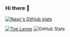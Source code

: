 ### Hi there 👋
[![Nasir's GitHub stats](https://github-readme-stats.vercel.app/api?username=nasirsabbir07&theme=dark)](https://github.com/anuraghazra/github-readme-stats)

[![Top Langs](https://github-readme-stats.vercel.app/api/top-langs/?username=nasirsabbir07&theme=dark&layout=donut)](https://github.com/anuraghazra/github-readme-stats)
![GitHub Stats](https://streak-stats.demolab.com?user=Sabbir&theme=default&hide_border=true)

<!--
**nasirsabbir07/nasirsabbir07** is a ✨ _special_ ✨ repository because its `README.md` (this file) appears on your GitHub profile.

Here are some ideas to get you started:

- 🔭 I’m currently working on ...
- 🌱 I’m currently learning ...
- 👯 I’m looking to collaborate on ...
- 🤔 I’m looking for help with ...
- 💬 Ask me about ...
- 📫 How to reach me: ...
- 😄 Pronouns: ...
- ⚡ Fun fact: ...
-->
